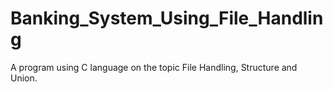 # Banking_System_Using_File_Handling
A program using C language on the topic File Handling, Structure and Union.
